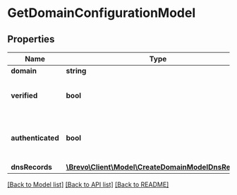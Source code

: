 # GetDomainConfigurationModel

## Properties
Name | Type | Description | Notes
------------ | ------------- | ------------- | -------------
**domain** | **string** | Domain | 
**verified** | **bool** | Status of domain verification (true&#x3D;verified, false&#x3D;non verified) | 
**authenticated** | **bool** | Status of domain authentication (true&#x3D;authenticated, false&#x3D;non authenticated) | 
**dnsRecords** | [**\Brevo\Client\Model\CreateDomainModelDnsRecords**](CreateDomainModelDnsRecords.md) |  | 

[[Back to Model list]](../../README.md#documentation-for-models) [[Back to API list]](../../README.md#documentation-for-api-endpoints) [[Back to README]](../../README.md)


